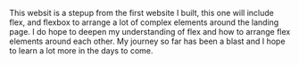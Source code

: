 This websit is a stepup from the first website I built, this one will include flex, and flexbox to arrange a lot of complex elements around the landing page. I do hope to deepen my understanding of flex and how to arrange flex elements around each other. 
My journey so far has been a blast and I hope to learn a lot more in the days to come.
